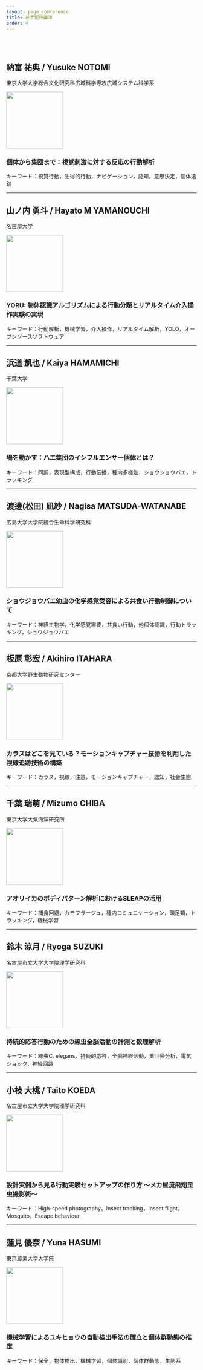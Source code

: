 ```yaml
---
layout: page_conference
title: 若手招待講演
order: 4
---
```

<br>
<br>

## 納富 祐典 / Yusuke NOTOMI

東京大学大学総合文化研究科広域科学専攻広域システム科学系

<img src="{{ site.baseurl }}/event_01/images/notomi.jpg" width="150px">  

### 個体から集団まで：視覚刺激に対する反応の行動解析

キーワード：視覚行動，生得的行動，ナビゲーション，認知，意思決定，個体追跡

***

## 山ノ内 勇斗 / Hayato M YAMANOUCHI

名古屋大学

<img src="{{ site.baseurl }}/event_01/images/yamanouchi.png" width="150px">  

### YORU: 物体認識アルゴリズムによる行動分類とリアルタイム介入操作実験の実現

キーワード：行動解析，機械学習，介入操作，リアルタイム解析，YOLO，オープンソースソフトウェア

***

## 浜道 凱也 / Kaiya HAMAMICHI

千葉大学

<img src="{{ site.baseurl }}/event_01/images/hamamichi.png" width="150px">  

### 場を動かす：ハエ集団のインフルエンサー個体とは？

キーワード：同調，表現型構成，行動伝播，種内多様性，ショウジョウバエ，トラッキング

***

## 渡邊(松田) 凪紗 / Nagisa MATSUDA-WATANABE

広島大学大学院統合生命科学研究科

<img src="{{ site.baseurl }}/event_01/images/watanabe.jpg" width="150px">  

### ショウジョウバエ幼虫の化学感覚受容による共食い行動制御について

キーワード：神経生物学，化学感覚需要，共食い行動，他個体認識，行動トラッキング，ショウジョウバエ

***

## 板原 彰宏 / Akihiro ITAHARA

京都大学野生動物研究センター

<img src="{{ site.baseurl }}/event_01/images/itahara.jpg" width="150px">  

### カラスはどこを見ている？モーションキャプチャー技術を利用した視線追跡技術の構築

キーワード：カラス，視線，注意，モーションキャプチャー，認知，社会生態

***

## 千葉 瑞萌 / Mizumo CHIBA

東京大学大気海洋研究所

<img src="{{ site.baseurl }}/event_01/images/chiba.jpg" width="150px">  

### アオリイカのボディパターン解析におけるSLEAPの活用

キーワード：捕食回避，カモフラージュ，種内コミュニケーション，頭足類，トラッキング，機械学習

***

## 鈴木 涼月 / Ryoga SUZUKI

名古屋市立大学大学院理学研究科

<img src="{{ site.baseurl }}/event_01/images/suzuki.png" width="150px">  

### 持続的応答行動のための線虫全脳活動の計測と数理解析

キーワード：線虫C. elegans，持続的応答，全脳神経活動，重回帰分析，電気ショック，神経回路

***

## 小枝 大桃 / Taito KOEDA

名古屋市立大学大学院理学研究科

<img src="{{ site.baseurl }}/event_01/images/koeda.jpg" width="150px">  

### 設計実例から見る行動実験セットアップの作り方 〜メカ屋流飛翔昆虫撮影術〜

キーワード：High-speed photography，Insect tracking，Insect flight，Mosquito，Escape behaviour

***

## 蓮見 優奈 / Yuna HASUMI

東京農業大学大学院

<img src="{{ site.baseurl }}/event_01/images/hasumi.jpg" width="150px">  

### 機械学習によるユキヒョウの自動検出手法の確立と個体群動態の推定

キーワード：保全，物体検出，機械学習，個体識別，個体群動態，生態系
